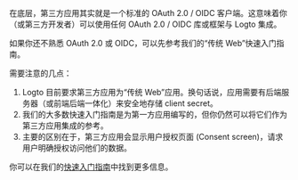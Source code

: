 在底层，第三方应用其实就是一个标准的 OAuth 2.0 / OIDC 客户端。这意味着你（或第三方开发者）可以使用任何 OAuth 2.0 / OIDC 库或框架与 Logto 集成。

如果你还不熟悉 OAuth 2.0 或 OIDC，可以先参考我们的“传统 Web”快速入门指南。

需要注意的几点：

1. Logto 目前要求第三方应用为“传统 Web”应用。换句话说，应用需要有后端服务器（或前端后端一体化）来安全地存储 client secret。
2. 我们的大多数快速入门指南是为第一方应用编写的，但你仍然可以将它们作为第三方应用集成的参考。
3. 主要的区别在于，第三方应用会显示用户授权页面 (Consent screen)，请求用户明确授权访问他们的数据。

你可以在我们的[快速入门指南](https://docs.logto.io/quick-starts)中找到更多信息。
